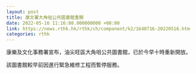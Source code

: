 ```yaml
---
layout: post
title: 康文署大角咀公共圖書館重開
date: 2022-05-16 11:16:08.000000000 +08:00
link: https://news.rthk.hk/rthk/ch/component/k2/1648716-20220516.htm
categories: rthk
---
```


康樂及文化事務署宣布，油尖旺區大角咀公共圖書館，已於今早十時重新開放。

該圖書館較早前因進行緊急維修工程而暫停服務。
